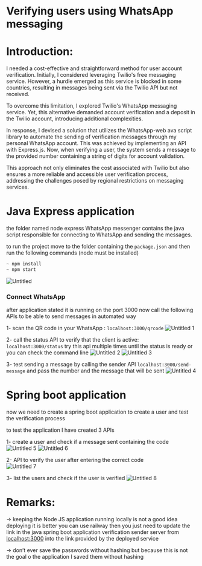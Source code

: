 # Verifying users using WhatsApp messaging

# Introduction:

I needed a cost-effective and straightforward method for user account verification. Initially, I considered leveraging Twilio's free messaging service. However, a hurdle emerged as this service is blocked in some countries, resulting in messages being sent via the Twilio API but not received. 

To overcome this limitation, I explored Twilio's WhatsApp messaging service. Yet, this alternative demanded account verification and a deposit in the Twilio account, introducing additional complexities.

In response, I devised a solution that utilizes the WhatsApp-web ava script library to automate the sending of verification messages through my personal WhatsApp account. This was achieved by implementing an API with Express.js. Now, when verifying a user, the system sends a message to the provided number containing a string of digits for account validation. 

This approach not only eliminates the cost associated with Twilio but also ensures a more reliable and accessible user verification process, addressing the challenges posed by regional restrictions on messaging services.

# Java Express application

the folder named node express WhatsApp messenger contains the java script responsible for connecting to WhatsApp and sending the messages.

to run the project move to the folder containing the  `package.json` and then run the following commands (node must be installed)

```java
~ npm install 
~ npm start
```
![Untitled](https://github.com/mohammad-fahs/user-verification-whatsapp-messages/assets/109221274/d6fbdfb1-efcc-41dc-8a62-ae9e35d3c587)


### Connect WhatsApp

after application stated it is running on the port 3000 now call the following APIs to be able to send messages in automated way

1- scan the QR code in your WhatsApp : `localhost:3000/qrcode`
![Untitled 1](https://github.com/mohammad-fahs/user-verification-whatsapp-messages/assets/109221274/6d89fda3-744a-4d88-b1dc-5eb50785d658)


2- call the status API to verify that the client is active: `localhost:3000/status` try this api multiple times until the status is ready or you can check the command line 
![Untitled 2](https://github.com/mohammad-fahs/user-verification-whatsapp-messages/assets/109221274/930b1ad0-299c-4559-bd17-5b04148e2dba)
![Untitled 3](https://github.com/mohammad-fahs/user-verification-whatsapp-messages/assets/109221274/8b38348f-3b40-4ee5-8c0f-fff1c0af5d15)


3- test sending a message by calling the sender API `localhost:3000/send-message` and pass the number and the message that will be sent
![Untitled 4](https://github.com/mohammad-fahs/user-verification-whatsapp-messages/assets/109221274/29accc2f-09c2-4c42-be13-a60b9d24bd3f)

# Spring boot application

now we need to create a spring boot application to create a user and test the verification process 

to test the application I have created 3 APIs

1- create a user and check if a message sent containing the code 
![Untitled 5](https://github.com/mohammad-fahs/user-verification-whatsapp-messages/assets/109221274/fa435e32-7bc2-4f5f-862d-ecc3fcce85de)
![Untitled 6](https://github.com/mohammad-fahs/user-verification-whatsapp-messages/assets/109221274/6865c56c-78c0-411a-99c6-3050efeaa1cf)


2- API to verify the user after entering the correct code  
![Untitled 7](https://github.com/mohammad-fahs/user-verification-whatsapp-messages/assets/109221274/c24ddf29-b029-4ac4-ac0d-b540b42508cc)

3- list the users and check if the user is verified
![Untitled 8](https://github.com/mohammad-fahs/user-verification-whatsapp-messages/assets/109221274/d36b8730-252d-481b-918a-04470edc47a7)


# Remarks:

→ keeping the Node JS application running locally is not a good idea deploying it is better you can use railway then you just need to update the link in the java spring boot application verification sender server from [localhost:3000](http://localhost:3030) into the link provided by the deployed service 

→ don’t ever save the passwords without hashing but because this is not the goal o the application I saved them without hashing
